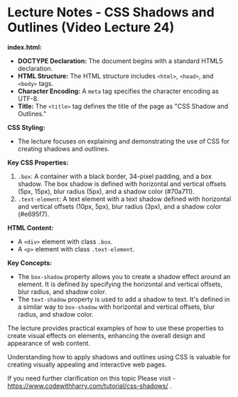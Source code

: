 
# Lecture Notes - CSS Shadows and Outlines (Video Lecture 24)

**index.html:**
- **DOCTYPE Declaration:** The document begins with a standard HTML5 declaration.
- **HTML Structure:** The HTML structure includes `<html>`, `<head>`, and `<body>` tags.
- **Character Encoding:** A `meta` tag specifies the character encoding as UTF-8.
- **Title:** The `<title>` tag defines the title of the page as "CSS Shadow and Outlines."

**CSS Styling:**
- The lecture focuses on explaining and demonstrating the use of CSS for creating shadows and outlines.

**Key CSS Properties:**
1. `.box`: A container with a black border, 34-pixel padding, and a box shadow. The box shadow is defined with horizontal and vertical offsets (5px, 15px), blur radius (5px), and a shadow color (#70a711).
2. `.text-element`: A text element with a text shadow defined with horizontal and vertical offsets (10px, 5px), blur radius (3px), and a shadow color (#e695f7).

**HTML Content:**
- A `<div>` element with class `.box`.
- A `<p>` element with class `.text-element`.

**Key Concepts:**
- The `box-shadow` property allows you to create a shadow effect around an element. It is defined by specifying the horizontal and vertical offsets, blur radius, and shadow color.
- The `text-shadow` property is used to add a shadow to text. It's defined in a similar way to `box-shadow` with horizontal and vertical offsets, blur radius, and shadow color.

The lecture provides practical examples of how to use these properties to create visual effects on elements, enhancing the overall design and appearance of web content.

Understanding how to apply shadows and outlines using CSS is valuable for creating visually appealing and interactive web pages.

If you need further clarification on this topic Please visit - https://www.codewithharry.com/tutorial/css-shadows/ .